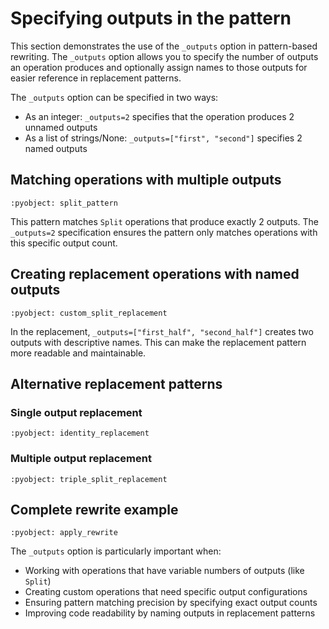 # Specifying outputs in the pattern

This section demonstrates the use of the `_outputs` option in pattern-based rewriting.
The `_outputs` option allows you to specify the number of outputs an operation produces
and optionally assign names to those outputs for easier reference in replacement patterns.

The `_outputs` option can be specified in two ways:
- As an integer: `_outputs=2` specifies that the operation produces 2 unnamed outputs
- As a list of strings/None: `_outputs=["first", "second"]` specifies 2 named outputs

## Matching operations with multiple outputs

```{literalinclude} examples/outputs_option.py
:pyobject: split_pattern
```

This pattern matches `Split` operations that produce exactly 2 outputs. The `_outputs=2`
specification ensures the pattern only matches operations with this specific output count.

## Creating replacement operations with named outputs

```{literalinclude} examples/outputs_option.py
:pyobject: custom_split_replacement
```

In the replacement, `_outputs=["first_half", "second_half"]` creates two outputs with
descriptive names. This can make the replacement pattern more readable and maintainable.

## Alternative replacement patterns

### Single output replacement
```{literalinclude} examples/outputs_option.py
:pyobject: identity_replacement
```

### Multiple output replacement
```{literalinclude} examples/outputs_option.py
:pyobject: triple_split_replacement
```

## Complete rewrite example

```{literalinclude} examples/outputs_option.py
:pyobject: apply_rewrite
```

The `_outputs` option is particularly important when:
- Working with operations that have variable numbers of outputs (like `Split`)
- Creating custom operations that need specific output configurations
- Ensuring pattern matching precision by specifying exact output counts
- Improving code readability by naming outputs in replacement patterns